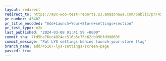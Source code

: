 ```yaml
---
layout: redirect
redirect_to: https://a8c-woo-test-reports.s3.amazonaws.com/public/pr/45402/e2e/index.html
pr_number: 45402
pr_title_encoded: "Add+Launch+Your+Store+settings+section"
pr_test_type: e2e
last_published: "2024-03-08 01:41:59 +0000"
commit_sha: 7fd5be76ec4024ec516b5c75c62cb99bfd9d869f
commit_message: "Put LYS settings behind launch-your-store flag"
branch_name: add/45107-lys-settings-screen-page
passed: true
---
```


